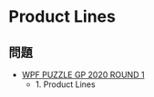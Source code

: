 # Product Lines

## 問題
- [WPF PUZZLE GP 2020 ROUND 1](../questions/wpfpgp2020-1.md)
	- 1\. Product Lines
